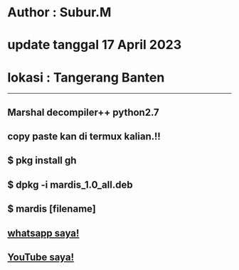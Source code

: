 # Author : Subur.M
# update tanggal 17 April 2023
# lokasi : Tangerang Banten 
--------------------------
Marshal decompiler++ python2.7
--------------------------
copy paste kan di termux kalian.!!
--------------------------
$ pkg install gh
--------------------------
$ dpkg -i mardis_1.0_all.deb
--------------------------
$ mardis [filename]
--------------------------
[whatsapp saya!](https://wa.me/+6288213415826)
--------------------------
[YouTube saya!](https://youtube.com/@abash-tchannel)
--------------------------